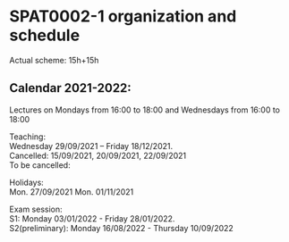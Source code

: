 # SPAT0002-1 organization and schedule  

Actual scheme: 15h+15h   

## Calendar 2021-2022:   

Lectures on Mondays from 16:00 to 18:00 
         and Wednesdays from 16:00 to 18:00 

Teaching:    
Wednesday 29/09/2021 – Friday 18/12/2021.    
Cancelled: 15/09/2021, 20/09/2021, 22/09/2021    
To be cancelled: 

Holidays:   
Mon. 27/09/2021
Mon. 01/11/2021    

Exam session:     
S1: Monday 03/01/2022 - Friday 28/01/2022.   
S2(preliminary): Monday 16/08/2022 - Thursday 10/09/2022     
